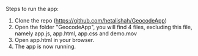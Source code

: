 Steps to run the app:

1. Clone the repo (https://github.com/hetalishah/GeocodeApp)
2. Open the folder "GeocodeApp", you will find 4 files, excluding this file, namely app.js, app.html, app.css and demo.mov
3. Open app.html in your browser.
4. The app is now running.
